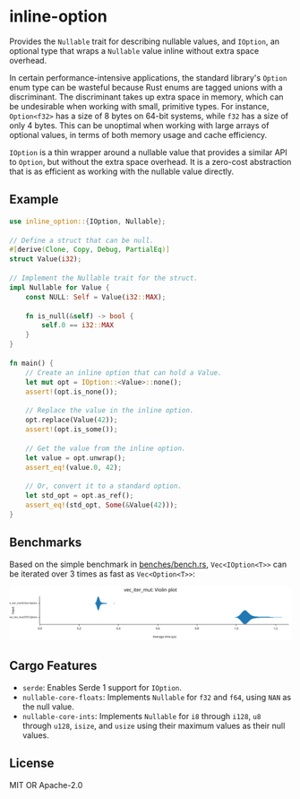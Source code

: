 # inline-option

Provides the `Nullable` trait for describing nullable values, and `IOption`, an optional type that wraps a `Nullable` value inline without extra space overhead.

In certain performance-intensive applications, the standard library's `Option` enum type can be wasteful because Rust enums are tagged unions with a discriminant. The discriminant takes up extra space in memory, which can be undesirable when working with small, primitive types. For instance, `Option<f32>` has a size of 8 bytes on 64-bit systems, while `f32` has a size of only 4 bytes. This can be unoptimal when working with large arrays of optional values, in terms of both memory usage and cache efficiency.

`IOption` is a thin wrapper around a nullable value that provides a similar API to `Option`, but without the extra space overhead. It is a zero-cost abstraction that is as efficient as working with the nullable value directly.

## Example

```rust
use inline_option::{IOption, Nullable};

// Define a struct that can be null.
#[derive(Clone, Copy, Debug, PartialEq)]
struct Value(i32);

// Implement the Nullable trait for the struct.
impl Nullable for Value {
    const NULL: Self = Value(i32::MAX);

    fn is_null(&self) -> bool {
        self.0 == i32::MAX
    }
}

fn main() {
    // Create an inline option that can hold a Value.
    let mut opt = IOption::<Value>::none();
    assert!(opt.is_none());

    // Replace the value in the inline option.
    opt.replace(Value(42));
    assert!(opt.is_some());

    // Get the value from the inline option.
    let value = opt.unwrap();
    assert_eq!(value.0, 42);

    // Or, convert it to a standard option.
    let std_opt = opt.as_ref();
    assert_eq!(std_opt, Some(&Value(42)));
}

```

## Benchmarks

Based on the simple benchmark in [benches/bench.rs](benches/bench.rs), `Vec<IOption<T>>` can be iterated over 3 times as fast as `Vec<Option<T>>`:

![benchmark violin plot](benchmark.svg)

## Cargo Features

- `serde`: Enables Serde 1 support for `IOption`.
- `nullable-core-floats`: Implements `Nullable` for `f32` and `f64`, using `NAN` as the null value.
- `nullable-core-ints`: Implements `Nullable` for `i8` through `i128`, `u8` through `u128`, `isize`, and `usize` using their maximum values as their null values.

## License

MIT OR Apache-2.0
